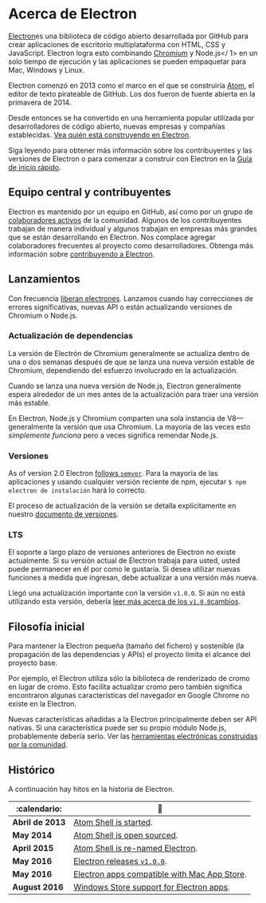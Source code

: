 # Acerca de Electron

[Electron](https://electronjs.org)es una biblioteca de código abierto desarrollada por GitHub para crear aplicaciones de escritorio multiplataforma con HTML, CSS y JavaScript. Electron logra esto combinando [Chromium](https://www.chromium.org/Home) y Node.js</ 1> en un solo tiempo de ejecución y las aplicaciones se pueden empaquetar para Mac, Windows y Linux.</p> 

Electron comenzó en 2013 como el marco en el que se construiría [Atom](https://atom.io), el editor de texto pirateable de GitHub. Los dos fueron de fuente abierta en la primavera de 2014.

Desde entonces se ha convertido en una herramienta popular utilizada por desarrolladores de código abierto, nuevas empresas y compañías establecidas. [Vea quién está construyendo en Electron](https://electronjs.org/apps).

Siga leyendo para obtener más información sobre los contribuyentes y las versiones de Electron o para comenzar a construir con Electron en la [Guía de inicio rápido](quick-start.md).

## Equipo central y contribuyentes

Electron es mantenido por un equipo en GitHub, así como por un grupo de [colaboradores activos](https://github.com/electron/electron/graphs/contributors) de la comunidad. Algunos de los contribuyentes trabajan de manera individual y algunos trabajan en empresas más grandes que se están desarrollando en Electron. Nos complace agregar colaboradores frecuentes al proyecto como desarrolladores. Obtenga más información sobre [contribuyendo a Electron](https://github.com/electron/electron/blob/master/CONTRIBUTING.md).

## Lanzamientos

Con frecuencia [liberan electrones](https://github.com/electron/electron/releases). Lanzamos cuando hay correcciones de errores significativas, nuevas API o están actualizando versiones de Chromium o Node.js.

### Actualización de dependencias

La versión de Electrón de Chromium generalmente se actualiza dentro de una o dos semanas después de que se lanza una nueva versión estable de Chromium, dependiendo del esfuerzo involucrado en la actualización.

Cuando se lanza una nueva versión de Node.js, Electron generalmente espera alrededor de un mes antes de la actualización para traer una versión más estable.

En Electron, Node.js y Chromium comparten una sola instancia de V8—generalmente la versión que usa Chromium. La mayoría de las veces esto *simplemente funciona* pero a veces significa remendar Node.js.

### Versiones

As of version 2.0 Electron [follows `semver`](https://semver.org). Para la mayoría de las aplicaciones y usando cualquier versión reciente de npm, ejecutar `$ npm electron de instalación` hará lo correcto.

El proceso de actualización de la versión se detalla explícitamente en nuestro [documento de versiones](electron-versioning.md).

### LTS

El soporte a largo plazo de versiones anteriores de Electron no existe actualmente. Si su versión actual de Electron trabaja para usted, usted puede permanecer en él por como le gustaría. Si desea utilizar nuevas funciones a medida que ingresan, debe actualizar a una versión más nueva.

Llegó una actualización importante con la versión `v1.0.0`. Si aún no está utilizando esta versión, debería [ leer más acerca de los `v1.0.0`cambios](https://electronjs.org/blog/electron-1-0).

## Filosofía inicial

Para mantener la Electron pequeña (tamaño del fichero) y sostenible (la propagación de las dependencias y APIs) el proyecto limita el alcance del proyecto base.

Por ejemplo, el Electron utiliza sólo la biblioteca de renderizado de cromo en lugar de cromo. Esto facilita actualizar cromo pero también significa encontraron algunas características del navegador en Google Chrome no existe en la Electron.

Nuevas características añadidas a la Electron principalmente deben ser API nativas. Si una característica puede ser su propio módulo Node.js, probablemente debería serlo. Ver las [herramientas electrónicas construidas por la comunidad](https://electronjs.org/community).

## Histórico

A continuación hay hitos en la historia de Electron.

| :calendario:      | :tada:                                                                                                         |
| ----------------- | -------------------------------------------------------------------------------------------------------------- |
| **Abril de 2013** | [Atom Shell is started](https://github.com/electron/electron/commit/6ef8875b1e93787fa9759f602e7880f28e8e6b45). |
| **May 2014**      | [Atom Shell is open sourced](https://blog.atom.io/2014/05/06/atom-is-now-open-source.html).                    |
| **April 2015**    | [Atom Shell is re-named Electron](https://github.com/electron/electron/pull/1389).                             |
| **May 2016**      | [Electron releases `v1.0.0`](https://electronjs.org/blog/electron-1-0).                                        |
| **May 2016**      | [Electron apps compatible with Mac App Store](mac-app-store-submission-guide.md).                              |
| **August 2016**   | [Windows Store support for Electron apps](windows-store-guide.md).                                             |
